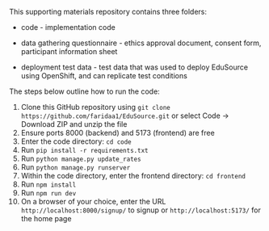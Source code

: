 This supporting materials repository contains three folders:

* code - implementation code

* data gathering questionnaire - ethics approval document, consent form, participant information sheet

* deployment test data - test data that was used to deploy EduSource using OpenShift, and can replicate test conditions


The steps below outline how to run the code:
1. Clone this GitHub repository using `git clone https://github.com/faridaa1/EduSource.git` or select Code -> Download ZIP and unzip the file
2. Ensure ports 8000 (backend) and 5173 (frontend) are free
3. Enter the code directory: `cd code`
4. Run `pip install -r requirements.txt `
5. Run  `python manage.py update_rates`
6. Run `python manage.py runserver `
7. Within the code directory, enter the frontend directory: `cd frontend`
8. Run `npm install`
9. Run  `npm run dev`
10. On a browser of your choice, enter the URL `http://localhost:8000/signup/` to signup or `http://localhost:5173/` for the home page
